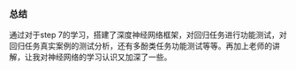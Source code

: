### 总结

通过对于step 7的学习，搭建了深度神经网络框架，对回归任务进行功能测试，对回归任务真实案例的测试分析，还有多酚类任务功能测试等等。再加上老师的讲解，让我对神经网络的学习认识又加深了一些。